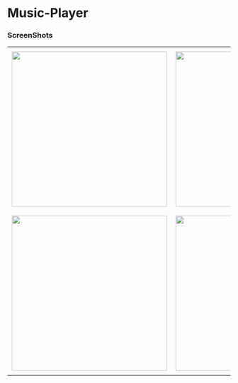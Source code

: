 # Music-Player
 
### ScreenShots
<table>
  <tr>
    <td style="padding: 10px;">
      <img src="https://github.com/user-attachments/assets/debc01d9-19ac-41d3-8450-2033030ff433" width="350" />
    </td>
    <td style="padding: 10px;">
      <img src="https://github.com/user-attachments/assets/6443871b-bb68-4a69-91ad-062b800d0d03" width="350" />
    </td>
    <td style="padding: 10px;">
      <img src="https://github.com/user-attachments/assets/4b64d43c-a34d-4a0d-b470-1e556c9fc8d7" width="350" />
    </td>
  </tr>
  <tr>
    <td style="padding: 10px;">
      <img src="https://github.com/user-attachments/assets/14d3ecd2-cf21-45f4-ac7c-64a069f89922" width="350" />
    </td>
    <td style="padding: 10px;">
      <img src="https://github.com/user-attachments/assets/c48cf883-e30a-4678-9287-41d3de6b9b61" width="350" />
    </td>
    <td style="padding: 10px;">
      <img src="https://github.com/user-attachments/assets/c354f235-a8d8-4ef8-805f-897e51e1c2a8" width="350" />
    </td>
  </tr>
</table>
